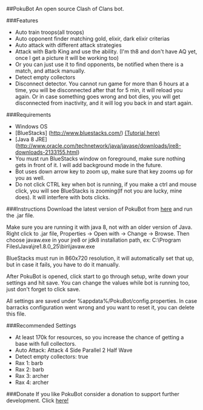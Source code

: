 ##PokuBot
An open source Clash of Clans bot.

###Features
* Auto train troops(all troops)
* Auto opponent finder matching gold, elixir, dark elixir criterias
* Auto attack with different attack strategies
* Attack with Barb King and use the ability. (I'm th8 and don't have AQ yet, once I get a picture it will be working too)
* Or you can just use it to find opponents, be notified when there is a match, and attack manually.
* Detect empty collectors
* Disconnect detector. You cannot run game for more than 6 hours at a time, you will be disconnected after that for 5 min, it will reload you again. Or in case something goes wrong and bot dies, you will get disconnected from inactivity, and it will log you back in and start again.

###Requirements
* Windows OS
* [BlueStacks] (http://www.bluestacks.com/) [(Tutorial here)](http://cocland.com/tutorials/play-clash-clans-pc-bluestacks)
* [Java 8 JRE] (http://www.oracle.com/technetwork/java/javase/downloads/jre8-downloads-2133155.html)
* You must run BlueStacks window on foreground, make sure nothing gets in front of it. I will add background mode in the future.
* Bot uses down arrow key to zoom up, make sure that key zooms up for you as well.
* Do not click CTRL key when bot is running, if you make a ctrl and mouse click, you will see BlueStacks is zooming(If not you are lucky, mine does). It will interfere with bots clicks.

###Instructions
Download the latest version of PokuBot from [here](https://github.com/norecha/pokubot/releases) and run the .jar file.

Make sure you are running it with java 8, not with an older version of Java.
Right click to .jar file, Properties -> Open with -> Change -> Browse.
Then choose javaw.exe in your jre8 or jdk8 installation path, ex: C:\Program Files\Java\jre1.8.0_25\bin\javaw.exe

BlueStacks must run in 860x720 resolution, it will automatically set that up, but in case it fails, you have to do it manually.

After PokuBot is opened, click start to go through setup, write down your settings and hit save.
You can change the values while bot is running too, just don't forget to click save.

All settings are saved under %appdata%/PokuBot/config.properties.
In case barracks configuration went wrong and you want to reset it, you can delete this file.

###Recommended Settings
* At least 170k for resources, so you increase the chance of getting a base with full collectors.
* Auto Attack: Attack 4 Side Parallel 2 Half Wave
* Detect empty collectors: true
* Rax 1: barb
* Rax 2: barb
* Rax 3: archer
* Rax 4: archer

###Donate
If you like PokuBot consider a donation to support further development. Click
[here!](https://cdn.rawgit.com/norecha/pokubot/master/donate2.html)
